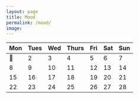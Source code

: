 ```yaml
---
layout: page
title: Mood
permalink: /mood/
image: 
---
```


| Mon  | Tues  | Wed  | Thurs  | Fri  | Sat  | Sun  |
|---|---|---|---|---|---|---|
| 🥱  | 2  | 3  | 4  | 5  | 6  | 7  |
| 8  | 9  | 10  | 11  | 12  | 13  | 14  |
| 15  | 16  | 17  | 18  | 19  | 20  | 21  |
| 22  | 23  | 24  | 25  | 26  | 27  | 28  |
